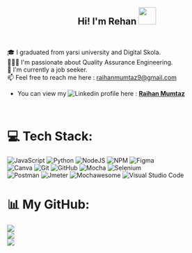<h2 align="center"> Hi! I'm Rehan <img src="https://media.giphy.com/media/hvRJCLFzcasrR4ia7z/giphy.gif" width="40"/> </h2> <br/>

🎓 I graduated from yarsi university and Digital Skola.<br/>
👨🏼‍💻 I'm passionate about Quality Assurance Engineering.<br/>
🤝 I'm currently a job seeker.<br/>
📫 Feel free to reach me here : raihanmumtaz9@gmail.com
<br/>

- You can view my ![Linkedin](https://img.shields.io/badge/LinkedIn-%230077B5.svg?logo=linkedin&logoColor=white) profile here : [**Raihan Mumtaz**](http://www.linkedin.com/in/raihan-mumtaz)
<br/>

# 💻 Tech Stack:
![JavaScript](https://img.shields.io/badge/javascript-%23323330.svg?style=for-the-badge&logo=javascript&logoColor=%23F7DF1E) ![Python](https://img.shields.io/badge/python-3670A0?style=for-the-badge&logo=python&logoColor=ffdd54) ![NodeJS](https://img.shields.io/badge/node.js-6DA55F?style=for-the-badge&logo=node.js&logoColor=white) ![NPM](https://img.shields.io/badge/NPM-%23CB3837.svg?style=for-the-badge&logo=npm&logoColor=white) ![Figma](https://img.shields.io/badge/figma-%23F24E1E.svg?style=for-the-badge&logo=figma&logoColor=white) <br/> 
![Canva](https://img.shields.io/badge/Canva-%2300C4CC.svg?style=for-the-badge&logo=Canva&logoColor=white) ![Git](https://img.shields.io/badge/git-%23F05033.svg?style=for-the-badge&logo=git&logoColor=white) ![GitHub](https://img.shields.io/badge/github-%23121011.svg?style=for-the-badge&logo=github&logoColor=white) ![Mocha](https://img.shields.io/badge/-mocha-%238D6748?style=for-the-badge&logo=mocha&logoColor=white) ![Selenium](https://img.shields.io/badge/-selenium-%43B02A?style=for-the-badge&logo=selenium&logoColor=white) <br/> 
![Postman](https://img.shields.io/badge/Postman-FF6C37?style=for-the-badge&logo=postman&logoColor=white) ![Jmeter](https://camo.githubusercontent.com/0f814a9c7eea781c7cda8bd242d72b7cbf29887104ae039e9991f62d0a077fbf/68747470733a2f2f696d672e736869656c64732e696f2f62616467652f4a4d657465722d4432323132383f7374796c653d666f722d7468652d6261646765266c6f676f3d6170616368652d6a6d65746572266c6f676f436f6c6f723d7768697465) ![Mochawesome](https://camo.githubusercontent.com/d92d4ff106ee7a71d7f73b04ccf03c754190476f7e340efcb8892aecccfaff04/68747470733a2f2f696d672e736869656c64732e696f2f62616467652f4d6f6368617765736f6d652d3845343441443f7374796c653d666f722d7468652d6261646765266c6f676f3d6d6f636861266c6f676f436f6c6f723d7768697465) ![Visual Studio Code](https://camo.githubusercontent.com/3e78414c94a71a544ae82fbe7a2e9d6f0863521d15fde32d2c299cabfbcb9c23/68747470733a2f2f696d672e736869656c64732e696f2f62616467652f56697375616c25323053747564696f253230436f64652d3030373864372e7376673f7374796c653d666f722d7468652d6261646765266c6f676f3d76697375616c2d73747564696f2d636f6465266c6f676f436f6c6f723d7768697465)
# 📊 My GitHub:
![](https://github-readme-stats.vercel.app/api?username=rehanmmtz&theme=dark&hide_border=false&include_all_commits=false&count_private=false)<br/>
![](https://nirzak-streak-stats.vercel.app/?user=rehanmmtz&theme=dark&hide_border=false)<br/>
![](https://github-readme-stats.vercel.app/api/top-langs/?username=rehanmmtz&theme=dark&hide_border=false&include_all_commits=false&count_private=false&layout=compact)
